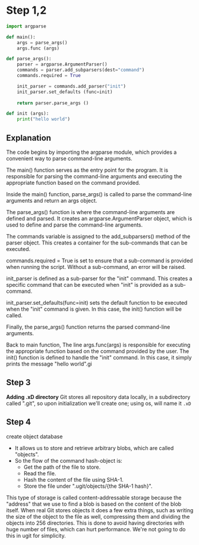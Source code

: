 # Step 1,2
```python
import argparse

def main():
    args = parse_args()
    args.func (args)

def parse_args():
    parser = argparse.ArgumentParser()
    commands = parser.add_subparsers(dest="command")
    commands.required = True

    init_parser = commands.add_parser("init")
    init_parser.set_defaults (func=init)
    
    return parser.parse_args ()

def init (args):
    print("hello world")
```

## Explanation
The code begins by importing the argparse module, which provides a convenient way to parse command-line arguments.

The main() function serves as the entry point for the program. It is responsible for parsing the command-line arguments and executing the appropriate function based on the command provided.

Inside the main() function, parse_args() is called to parse the command-line arguments and return an args object.

The parse_args() function is where the command-line arguments are defined and parsed. It creates an argparse.ArgumentParser object, which is used to define and parse the command-line arguments.

The commands variable is assigned to the add_subparsers() method of the parser object. This creates a container for the sub-commands that can be executed.

commands.required = True is set to ensure that a sub-command is provided when running the script. Without a sub-command, an error will be raised.

init_parser is defined as a sub-parser for the "init" command. This creates a specific command that can be executed when "init" is provided as a sub-command.

init_parser.set_defaults(func=init) sets the default function to be executed when the "init" command is given. In this case, the init() function will be called.

Finally, the parse_args() function returns the parsed command-line arguments.

Back to main function, The line args.func(args) is responsible for executing the appropriate function based on the command provided by the user.
The init() function is defined to handle the "init" command. In this case, it simply prints the message "hello world".gi

## Step 3

__Adding .xD directory__
Git stores all repository data locally, in a subdirectory called ".git", so upon initialization we'll create one; using os, will name it `.xD`

## Step 4

create object database

- It allows us to store and retrieve arbitrary blobs, which are called "objects".
- So the flow of the command hash-object is:
  - Get the path of the file to store.
  - Read the file.
  - Hash the content of the file using SHA-1.
  - Store the file under ".ugit/objects/{the SHA-1 hash}".

This type of storage is called content-addressable storage because the "address" that we use to find a blob is based on the content of the blob itself.
When real Git stores objects it does a few extra things, such as writing the size of the object to the file as well, compressing them and dividing the objects into 256 directories. This is done to avoid having directories with huge number of files, which can hurt performance. We're not going to do this in ugit for simplicity.
